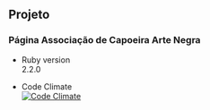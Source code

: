 ## Projeto

### Página Associação de Capoeira Arte Negra

* Ruby version  
2.2.0

* Code Climate  
[![Code Climate](https://codeclimate.com/github/acnjr2010/arte_negra/badges/gpa.svg)](https://codeclimate.com/github/acnjr2010/arte_negra)
